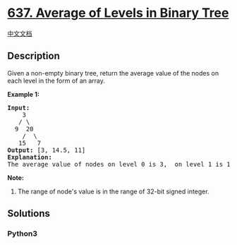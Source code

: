 # [637. Average of Levels in Binary Tree](https://leetcode.com/problems/average-of-levels-in-binary-tree)

[中文文档](/leetcode/0600-0699/0637.Average%20of%20Levels%20in%20Binary%20Tree/README.md)

## Description

Given a non-empty binary tree, return the average value of the nodes on each level in the form of an array.

<p><b>Example 1:</b><br />
<pre>
<b>Input:</b>
    3
   / \
  9  20
    /  \
   15   7
<b>Output:</b> [3, 14.5, 11]
<b>Explanation:</b>
The average value of nodes on level 0 is 3,  on level 1 is 14.5, and on level 2 is 11. Hence return [3, 14.5, 11].
</pre>
</p>

<p><b>Note:</b><br>
<ol>
<li>The range of node's value is in the range of 32-bit signed integer.</li>
</ol>
</p>

## Solutions

<!-- tabs:start -->

### **Python3**

```python

```

<!-- tabs:end -->
